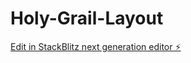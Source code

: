 # Holy-Grail-Layout

[Edit in StackBlitz next generation editor ⚡️](https://stackblitz.com/~/github.com/vipul156/Holy-Grail-Layout)